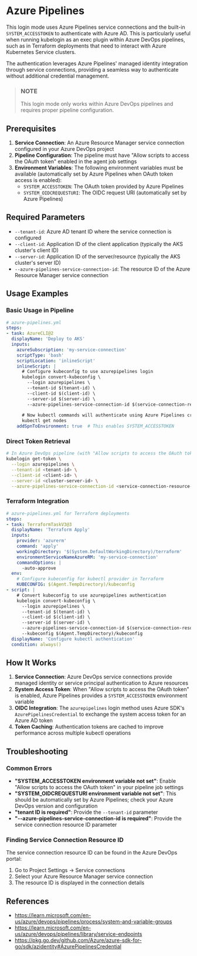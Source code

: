 # Azure Pipelines

This login mode uses Azure Pipelines service connections and the built-in `SYSTEM_ACCESSTOKEN` to authenticate with Azure AD. This is particularly useful when running kubelogin as an exec plugin within Azure DevOps pipelines, such as in Terraform deployments that need to interact with Azure Kubernetes Service clusters.

The authentication leverages Azure Pipelines' managed identity integration through service connections, providing a seamless way to authenticate without additional credential management.

> ### NOTE
>
> This login mode only works within Azure DevOps pipelines and requires proper pipeline configuration.

## Prerequisites

1. **Service Connection**: An Azure Resource Manager service connection configured in your Azure DevOps project
2. **Pipeline Configuration**: The pipeline must have "Allow scripts to access the OAuth token" enabled in the agent job settings
3. **Environment Variables**: The following environment variables must be available (automatically set by Azure Pipelines when OAuth token access is enabled):
   - `SYSTEM_ACCESSTOKEN`: The OAuth token provided by Azure Pipelines
   - `SYSTEM_OIDCREQUESTURI`: The OIDC request URI (automatically set by Azure Pipelines)

## Required Parameters

- `--tenant-id`: Azure AD tenant ID where the service connection is configured
- `--client-id`: Application ID of the client application (typically the AKS cluster's client ID)  
- `--server-id`: Application ID of the server/resource (typically the AKS cluster's server ID)
- `--azure-pipelines-service-connection-id`: The resource ID of the Azure Resource Manager service connection

## Usage Examples

### Basic Usage in Pipeline

```yaml
# azure-pipelines.yml
steps:
- task: AzureCLI@2
  displayName: 'Deploy to AKS'
  inputs:
    azureSubscription: 'my-service-connection'
    scriptType: 'bash'
    scriptLocation: 'inlineScript'
    inlineScript: |
      # Configure kubeconfig to use azurepipelines login
      kubelogin convert-kubeconfig \
        --login azurepipelines \
        --tenant-id $(tenant-id) \
        --client-id $(client-id) \
        --server-id $(server-id) \
        --azure-pipelines-service-connection-id $(service-connection-resource-id)
      
      # Now kubectl commands will authenticate using Azure Pipelines credentials
      kubectl get nodes
    addSpnToEnvironment: true  # This enables SYSTEM_ACCESSTOKEN
```

### Direct Token Retrieval

```bash
# In Azure DevOps pipeline (with "Allow scripts to access the OAuth token" enabled)
kubelogin get-token \
  --login azurepipelines \
  --tenant-id <tenant-id> \
  --client-id <client-id> \
  --server-id <cluster-server-id> \
  --azure-pipelines-service-connection-id <service-connection-resource-id>
```

### Terraform Integration

```yaml
# azure-pipelines.yml for Terraform deployments
steps:
- task: TerraformTaskV3@3
  displayName: 'Terraform Apply'
  inputs:
    provider: 'azurerm'
    command: 'apply'
    workingDirectory: '$(System.DefaultWorkingDirectory)/terraform'
    environmentServiceNameAzureRM: 'my-service-connection'
    commandOptions: |
      -auto-approve
  env:
    # Configure kubeconfig for kubectl provider in Terraform
    KUBECONFIG: $(Agent.TempDirectory)/kubeconfig
- script: |
    # Convert kubeconfig to use azurepipelines authentication
    kubelogin convert-kubeconfig \
      --login azurepipelines \
      --tenant-id $(tenant-id) \
      --client-id $(client-id) \
      --server-id $(server-id) \
      --azure-pipelines-service-connection-id $(service-connection-resource-id) \
      --kubeconfig $(Agent.TempDirectory)/kubeconfig
  displayName: 'Configure kubectl authentication'
  condition: always()
```

## How It Works

1. **Service Connection**: Azure DevOps service connections provide managed identity or service principal authentication to Azure resources
2. **System Access Token**: When "Allow scripts to access the OAuth token" is enabled, Azure Pipelines provides a `SYSTEM_ACCESSTOKEN` environment variable
3. **OIDC Integration**: The `azurepipelines` login method uses Azure SDK's `AzurePipelinesCredential` to exchange the system access token for an Azure AD token
4. **Token Caching**: Authentication tokens are cached to improve performance across multiple kubectl operations

## Troubleshooting

### Common Errors

- **"SYSTEM_ACCESSTOKEN environment variable not set"**: Enable "Allow scripts to access the OAuth token" in your pipeline job settings
- **"SYSTEM_OIDCREQUESTURI environment variable not set"**: This should be automatically set by Azure Pipelines; check your Azure DevOps version and configuration
- **"tenant ID is required"**: Provide the `--tenant-id` parameter
- **"--azure-pipelines-service-connection-id is required"**: Provide the service connection resource ID parameter

### Finding Service Connection Resource ID

The service connection resource ID can be found in the Azure DevOps portal:
1. Go to Project Settings → Service connections
2. Select your Azure Resource Manager service connection
3. The resource ID is displayed in the connection details

## References

- https://learn.microsoft.com/en-us/azure/devops/pipelines/process/system-and-variable-groups
- https://learn.microsoft.com/en-us/azure/devops/pipelines/library/service-endpoints
- https://pkg.go.dev/github.com/Azure/azure-sdk-for-go/sdk/azidentity#AzurePipelinesCredential